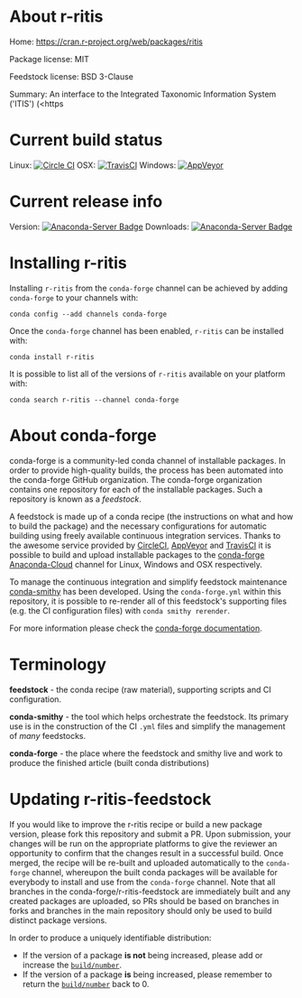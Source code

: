 About r-ritis
=============

Home: https://cran.r-project.org/web/packages/ritis

Package license: MIT

Feedstock license: BSD 3-Clause

Summary: An interface to the Integrated Taxonomic Information System ('ITIS') (<https



Current build status
====================

Linux: [![Circle CI](https://circleci.com/gh/conda-forge/r-ritis-feedstock.svg?style=shield)](https://circleci.com/gh/conda-forge/r-ritis-feedstock)
OSX: [![TravisCI](https://travis-ci.org/conda-forge/r-ritis-feedstock.svg?branch=master)](https://travis-ci.org/conda-forge/r-ritis-feedstock)
Windows: [![AppVeyor](https://ci.appveyor.com/api/projects/status/github/conda-forge/r-ritis-feedstock?svg=True)](https://ci.appveyor.com/project/conda-forge/r-ritis-feedstock/branch/master)

Current release info
====================
Version: [![Anaconda-Server Badge](https://anaconda.org/conda-forge/r-ritis/badges/version.svg)](https://anaconda.org/conda-forge/r-ritis)
Downloads: [![Anaconda-Server Badge](https://anaconda.org/conda-forge/r-ritis/badges/downloads.svg)](https://anaconda.org/conda-forge/r-ritis)

Installing r-ritis
==================

Installing `r-ritis` from the `conda-forge` channel can be achieved by adding `conda-forge` to your channels with:

```
conda config --add channels conda-forge
```

Once the `conda-forge` channel has been enabled, `r-ritis` can be installed with:

```
conda install r-ritis
```

It is possible to list all of the versions of `r-ritis` available on your platform with:

```
conda search r-ritis --channel conda-forge
```


About conda-forge
=================

conda-forge is a community-led conda channel of installable packages.
In order to provide high-quality builds, the process has been automated into the
conda-forge GitHub organization. The conda-forge organization contains one repository
for each of the installable packages. Such a repository is known as a *feedstock*.

A feedstock is made up of a conda recipe (the instructions on what and how to build
the package) and the necessary configurations for automatic building using freely
available continuous integration services. Thanks to the awesome service provided by
[CircleCI](https://circleci.com/), [AppVeyor](http://www.appveyor.com/)
and [TravisCI](https://travis-ci.org/) it is possible to build and upload installable
packages to the [conda-forge](https://anaconda.org/conda-forge)
[Anaconda-Cloud](http://docs.anaconda.org/) channel for Linux, Windows and OSX respectively.

To manage the continuous integration and simplify feedstock maintenance
[conda-smithy](http://github.com/conda-forge/conda-smithy) has been developed.
Using the ``conda-forge.yml`` within this repository, it is possible to re-render all of
this feedstock's supporting files (e.g. the CI configuration files) with ``conda smithy rerender``.

For more information please check the [conda-forge documentation](https://conda-forge.org/docs/).

Terminology
===========

**feedstock** - the conda recipe (raw material), supporting scripts and CI configuration.

**conda-smithy** - the tool which helps orchestrate the feedstock.
                   Its primary use is in the construction of the CI ``.yml`` files
                   and simplify the management of *many* feedstocks.

**conda-forge** - the place where the feedstock and smithy live and work to
                  produce the finished article (built conda distributions)


Updating r-ritis-feedstock
==========================

If you would like to improve the r-ritis recipe or build a new
package version, please fork this repository and submit a PR. Upon submission,
your changes will be run on the appropriate platforms to give the reviewer an
opportunity to confirm that the changes result in a successful build. Once
merged, the recipe will be re-built and uploaded automatically to the
`conda-forge` channel, whereupon the built conda packages will be available for
everybody to install and use from the `conda-forge` channel.
Note that all branches in the conda-forge/r-ritis-feedstock are
immediately built and any created packages are uploaded, so PRs should be based
on branches in forks and branches in the main repository should only be used to
build distinct package versions.

In order to produce a uniquely identifiable distribution:
 * If the version of a package **is not** being increased, please add or increase
   the [``build/number``](http://conda.pydata.org/docs/building/meta-yaml.html#build-number-and-string).
 * If the version of a package **is** being increased, please remember to return
   the [``build/number``](http://conda.pydata.org/docs/building/meta-yaml.html#build-number-and-string)
   back to 0.